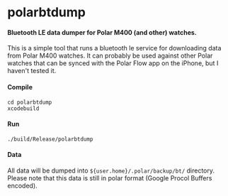 # polarbtdump

#### Bluetooth LE data dumper for Polar M400 (and other) watches.

This is a simple tool that runs a bluetooth le service for downloading data from 
Polar M400 watches. It can probably be used against other Polar watches that
can be synced with the Polar Flow app on the iPhone, but I haven't tested it.

#### Compile

```
cd polarbtdump
xcodebuild
```

#### Run

`./build/Release/polarbtdump`

#### Data

All data will be dumped into `${user.home}/.polar/backup/bt/` directory. Please
note that this data is still in polar format (Google Procol Buffers encoded).
